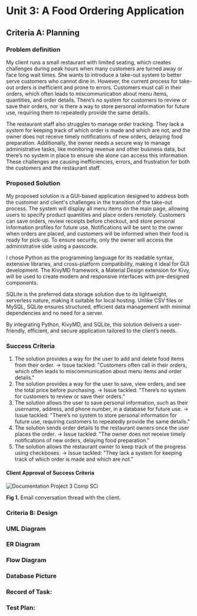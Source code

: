 # Unit 3: A Food Ordering Application

## Criteria A: Planning

### Problem definition
My client runs a small restaurant with limited seating, which creates challenges during peak hours when many customers are turned away or face long wait times. She wants to introduce a take-out system to better serve customers who cannot dine in. However, the current process for take-out orders is inefficient and prone to errors. Customers must call in their orders, which often leads to miscommunication about menu items, quantities, and order details. There’s no system for customers to review or save their orders, nor is there a way to store personal information for future use, requiring them to repeatedly provide the same details.

The restaurant staff also struggles to manage order tracking. They lack a system for keeping track of which order is made and which are not, and the owner does not receive timely notifications of new orders, delaying food preparation. Additionally, the owner needs a secure way to manage administrative tasks, like monitoring revenue and other business data, but there’s no system in place to ensure she alone can access this information. These challenges are causing inefficiencies, errors, and frustration for both the customers and the restaurant staff.

### Proposed Solution
My proposed solution is a GUI-based application designed to address both the customer and client's challenges in the transition of the take-out process. The system will display all menu items on the main page, allowing users to specify product quantities and place orders remotely. Customers can save orders, review receipts before checkout, and store personal information profiles for future use. Notifications will be sent to the owner when orders are placed, and customers will be informed when their food is ready for pick-up. To ensure security, only the owner will access the administrative side using a passcode.

I chose Python as the programming language for its readable syntax, extensive libraries, and cross-platform compatibility, making it ideal for GUI development. The KivyMD framework, a Material Design extension for Kivy, will be used to create modern and responsive interfaces with pre-designed components.

SQLite is the preferred data storage solution due to its lightweight, serverless nature, making it suitable for local hosting. Unlike CSV files or MySQL, SQLite ensures structured, efficient data management with minimal dependencies and no need for a server.

By integrating Python, KivyMD, and SQLite, this solution delivers a user-friendly, efficient, and secure application tailored to the client’s needs.

### Success Criteria
1. The solution provides a way for the user to add and delete food items from their order.
→ Issue tackled: "Customers often call in their orders, which often leads to miscommunication about menu items  and order details."
2. The solution provides a way for the user to save, view orders, and see the total price before purchasing.
→ Issue tackled: "There’s no system for customers to review or save their orders."
3. The solution allows the user to save personal information, such as their username, address, and phone number, in a database for future use.
→ Issue tackled: "There’s no system to store personal information for future use, requiring customers to repeatedly provide the same details."
4. The solution sends order details to the restaurant owners once the user places the order. 
→ Issue tackled: "The owner does not receive timely notifications of new orders, delaying food preparation."
5. The solution allows the restaurant owner to keep track of the progress using checkboxes.
→ Issue tackled: "They lack a system for keeping track of which order is made and which are not.”

#### Client Approval of Success Criteria
![Documentation Project 3  Comp SCi](https://github.com/user-attachments/assets/6d822f41-8217-4184-b3dd-bff03434c07a)

**Fig 1.** Email conversation thread with the client.

### Criteria B: Design
### UML Diagram
### ER Diagram
### Flow Diagram
### Database Picture
### Record of Task:
### Test Plan:
